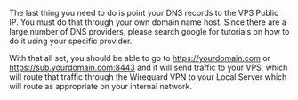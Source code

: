 The last thing you need to do is point your DNS records to the VPS Public IP.  You must do that through your own domain name host.  Since there are a large number of DNS providers, please search google for tutorials on how to do it using your specific provider.

With that all set, you should be able to go to https://yourdomain.com or https://sub.yourdomain.com:8443 and it will send traffic to your VPS, which will route that traffic through the Wireguard VPN to your Local Server which will route as appropriate on your internal network.